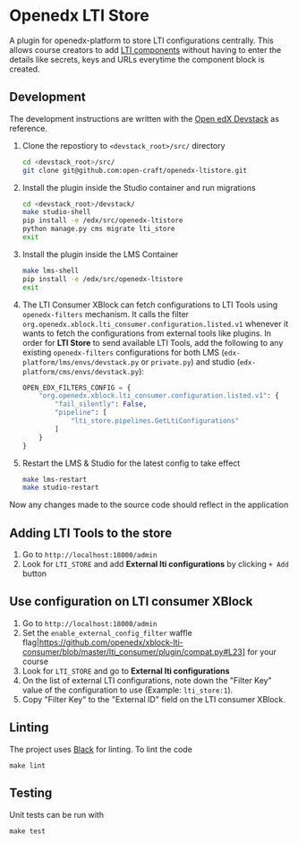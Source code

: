 # Openedx LTI Store

A plugin for openedx-platform to store LTI configurations centrally. This allows course creators to add [LTI components](https://edx.readthedocs.io/projects/edx-partner-course-staff/en/latest/exercises_tools/lti_component.html) without having to enter the details like secrets, keys and URLs everytime the component block is created.

## Development

The development instructions are written with the [Open edX Devstack](https://edx.readthedocs.io/projects/open-edx-devstack/en/latest/index.html) as reference.

1. Clone the repostiory to `<devstack_root>/src/` directory
   ```sh
   cd <devstack_root>/src/
   git clone git@github.com:open-craft/openedx-ltistore.git
   ```
2. Install the plugin inside the Studio container and run migrations
   ```sh
   cd <devstack_root>/devstack/
   make studio-shell
   pip install -e /edx/src/openedx-ltistore
   python manage.py cms migrate lti_store
   exit
   ```
3. Install the plugin inside the LMS Container
   ```sh
   make lms-shell
   pip install -e /edx/src/openedx-ltistore
   exit
   ```
4. The LTI Consumer XBlock can fetch configurations to LTI Tools using `openedx-filters` mechanism. It calls the filter `org.openedx.xblock.lti_consumer.configuration.listed.v1` whenever it wants to fetch the configurations from external tools like plugins. In order for **LTI Store** to send available LTI Tools, add the following to any existing `openedx-filters` configurations for both LMS (`edx-platform/lms/envs/devstack.py` or `private.py`) and studio (`edx-platform/cms/envs/devstack.py`):
   ```py
   OPEN_EDX_FILTERS_CONFIG = {
       "org.openedx.xblock.lti_consumer.configuration.listed.v1": {
           "fail_silently": False,
           "pipeline": [
               "lti_store.pipelines.GetLtiConfigurations"
           ]
       }
   }
   ```
5. Restart the LMS & Studio for the latest config to take effect
   ```sh
   make lms-restart
   make studio-restart
   ```

Now any changes made to the source code should reflect in the application

## Adding LTI Tools to the store

1. Go to `http://localhost:18000/admin`
2. Look for `LTI_STORE` and add **External lti configurations** by clicking `+ Add` button

## Use configuration on LTI consumer XBlock

1. Go to `http://localhost:18000/admin`
2. Set the `enable_external_config_filter` waffle flag|https://github.com/openedx/xblock-lti-consumer/blob/master/lti_consumer/plugin/compat.py#L23] for your course
3. Look for `LTI_STORE` and go to **External lti configurations**
4. On the list of external LTI configurations, note down the "Filter Key" value
   of the configuration to use (Example: `lti_store:1`).
5. Copy "Filter Key" to the "External ID" field on the LTI consumer XBlock.

## Linting

The project uses [Black](https://black.readthedocs.io/en/stable/) for linting. To lint the code

```
make lint
```

## Testing

Unit tests can be run with

```
make test
```
